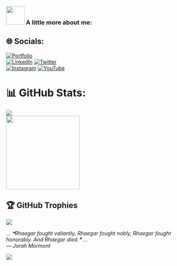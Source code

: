 ### <img src="https://media.giphy.com/media/VgCDAzcKvsR6OM0uWg/giphy.gif" width="50"> A little more about me:

<!-- ```dart
var person = {
  name: "Asmit",
  bio: "Pre-final year computer science student with a passion for app development, 
        I am particularly interested in using AI, competitive programming, 
        and app development to solve real-world problems and stay up-to-date 
        with emerging technologies."
  inGameName: ["Amvn", "Brood"],
  hobbies: ["Star-gazing", "Observing People", "Cinephile", "Competitive Programming"],
}
``` -->
## 🌐 Socials:
[![Portfolio](https://img.shields.io/badge/Portfolio-%23000000.svg?style=for-the-badge&logo=firefox&logoColor=#FF7139)](https://asmy8h-c77eb.web.app) <br>
[![LinkedIn](https://img.shields.io/badge/linkedin-%230077B5.svg?style=for-the-badge&logo=linkedin&logoColor=white)](https://www.linkedin.com/in/asmy8h/) 
[![Twitter](https://img.shields.io/badge/Twitter-%231DA1F2.svg?style=for-the-badge&logo=Twitter&logoColor=white)](https://x.com/azmy8h) <br>
[![Instagram](https://img.shields.io/badge/Instagram-%23E4405F.svg?style=for-the-badge&logo=Instagram&logoColor=white)](https://www.instagram.com/asmy8h/) 
[![YouTube](https://img.shields.io/badge/YouTube-%23FF0000.svg?style=for-the-badge&logo=YouTube&logoColor=white)](https://www.youtube.com/channel/UCONdVtZ-_QG4cYndN4Ztf-g) <br> 

# 📊 GitHub Stats:
![](http://github-profile-summary-cards.vercel.app/api/cards/profile-details?username=asmitranjansinha&theme=radical)<br/>
<a href="https://github.com/bloedboemmel">
  <img align="center" src="https://letstrys-bloedboemmel.vercel.app/api/top-langs/?username=asmitranjansinha&theme=radical"  height="200"/>
</a>

## 🏆 GitHub Trophies
![](https://github-profile-trophy.vercel.app/?username=asmitranjansinha&theme=radical&no-frame=false&no-bg=true&margin-w=4)

... <!--STARTS_HERE_QUOTE_README-->
<i>❝Rhaegar fought valiantly, Rhaegar fought nobly, Rhaegar fought honorably. And Rhaegar died.❞ ... <br> — Jorah Mormont</i>
<!--ENDS_HERE_QUOTE_README-->

![](https://komarev.com/ghpvc/?username=asmitranjansinha&color=red)

<!-- Proudly created with GPRM ( https://gprm.itsvg.in ) -->